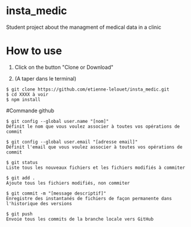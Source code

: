 # insta_medic
Student project about the managment of medical data in a clinic

# How to use

1) Click on the button "Clone or Download" 
   

2) (A taper dans le terminal)

```
$ git clone https://github.com/etienne-lelouet/insta_medic.git
$ cd XXXX à voir
$ npm install
```

#Commande github
```
$ git config --global user.name "[nom]"
Définit le nom que vous voulez associer à toutes vos opérations de commit

$ git config --global user.email "[adresse email]"
Définit l'email que vous voulez associer à toutes vos opérations de commit

$ git status
Liste tous les nouveaux fichiers et les fichiers modifiés à commiter

$ git add .
Ajoute tous les fichiers modifiés, non commiter

$ git commit -m "[message descriptif]"
Enregistre des instantanés de fichiers de façon permanente dans l'historique des versions

$ git push
Envoie tous les commits de la branche locale vers GitHub

```
